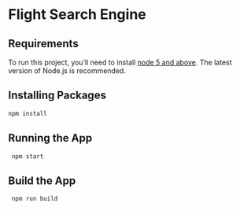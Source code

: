 # Flight Search Engine

## Requirements

To run this project, you’ll need to install [node 5 and above](https://nodejs.org/en/). The latest version of Node.js is recommended.

## Installing Packages

```bash
npm install
```

## Running the App

```bash
 npm start
```

## Build the App

```bash
 npm run build
```
